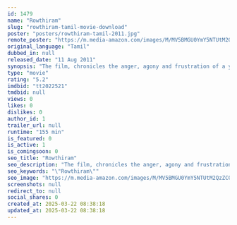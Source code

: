 ```yaml
---
id: 1479
name: "Rowthiram"
slug: "rowthiram-tamil-movie-download"
poster: "posters/rowthiram-tamil-2011.jpg"
remote_poster: "https://m.media-amazon.com/images/M/MV5BMGU0YmY5NTUtM2QzZC00OGI4LTk2ZjctNWMxNGYwYmNkOTA4XkEyXkFqcGc@._V1_SX300.jpg"
original_language: "Tamil"
dubbed_in: null
released_date: "11 Aug 2011"
synopsis: "The film, chronicles the anger, agony and frustration of a young man."
type: "movie"
rating: "5.2"
imdbid: "tt2022521"
tmdbid: null
views: 0
likes: 0
dislikes: 0
author_id: 1
trailer_url: null
runtime: "155 min"
is_featured: 0
is_active: 1
is_comingsoon: 0
seo_title: "Rowthiram"
seo_description: "The film, chronicles the anger, agony and frustration of a young man."
seo_keywords: "\"Rowthiram\""
seo_image: "https://m.media-amazon.com/images/M/MV5BMGU0YmY5NTUtM2QzZC00OGI4LTk2ZjctNWMxNGYwYmNkOTA4XkEyXkFqcGc@._V1_SX300.jpg"
screenshots: null
redirect_to: null
social_shares: 0
created_at: 2025-03-22 08:38:18
updated_at: 2025-03-22 08:38:18
---
```


